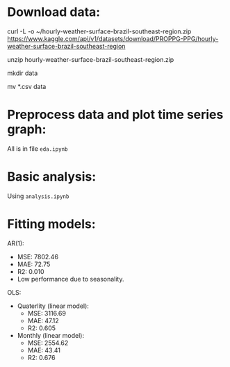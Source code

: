 # Download data:
curl -L -o ~/hourly-weather-surface-brazil-southeast-region.zip https://www.kaggle.com/api/v1/datasets/download/PROPPG-PPG/hourly-weather-surface-brazil-southeast-region

unzip hourly-weather-surface-brazil-southeast-region.zip

mkdir data

mv *.csv data
# Preprocess data and plot time series graph:
All is in file `eda.ipynb`

# Basic analysis:
Using `analysis.ipynb`

# Fitting models:
AR(1):
- MSE: 7802.46
- MAE: 72.75
- R2: 0.010
- Low performance due to seasonality.
  
OLS:
- Quaterlity (linear model):
  - MSE: 3116.69
  - MAE: 47.12
  - R2: 0.605
- Monthly (linear model):
  - MSE: 2554.62
  - MAE: 43.41
  - R2: 0.676
